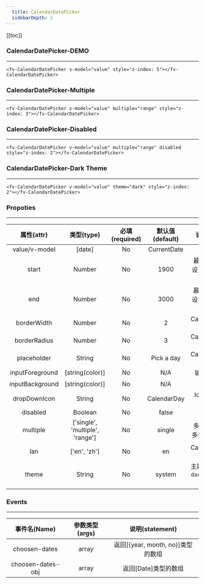 ```yaml
---
  title: CalendarDatePicker
  sidebarDepth: 2
---
```

  
[[toc]]

### CalendarDatePicker-DEMO
---

<script>
export default {

    data () {
        return {
            value: new Date()
        }
    }

}
</script>

<div style="z-index: 5">

<ClientOnly>
<fv-CalendarDatePicker v-model="value" style="z-index: 5"></fv-CalendarDatePicker>
</ClientOnly>
</div>

```vue
<fv-CalendarDatePicker v-model="value" style="z-index: 5"></fv-CalendarDatePicker>
```

### CalendarDatePicker-Multiple

---

<div style="z-index: 3">
<ClientOnly>
<fv-CalendarDatePicker v-model="value" multiple="range" style="z-index: 3"></fv-CalendarDatePicker>
</ClientOnly>
</div>

```vue
<fv-CalendarDatePicker v-model="value" multiple="range" style="z-index: 3"></fv-CalendarDatePicker>
```

### CalendarDatePicker-Disabled

---

<div style="z-index: 2">
<ClientOnly>
<fv-CalendarDatePicker v-model="value" multiple="range" disabled style="z-index: 2"></fv-CalendarDatePicker>
</ClientOnly>
</div>

```vue
<fv-CalendarDatePicker v-model="value" multiple="range" disabled style="z-index: 2"></fv-CalendarDatePicker>
```

### CalendarDatePicker-Dark Theme

---

<div style="z-index: 1">
<ClientOnly>
<fv-CalendarDatePicker v-model="value" theme="dark" style="z-index: 2"></fv-CalendarDatePicker>
</ClientOnly>

</div>

```vue
<fv-CalendarDatePicker v-model="value" theme="dark" style="z-index: 2"></fv-CalendarDatePicker>
```

### Propoties

---
|   属性(attr)    |           类型(type)            | 必填(required) | 默认值(default) |                      说明(statement)                      |
|:---------------:|:-------------------------------:|:--------------:|:---------------:|:---------------------------------------------------------:|
|  value/v-model  |             [date]              |       No       |   CurrentDate   |                                                           |
|      start      |             Number              |       No       |      1900       |          最小年份, 尽量不要设置过小防止性能消耗           |
|       end       |             Number              |       No       |      3000       |          最大年份, 尽量不要设置过大防止性能消耗           |
|   borderWidth   |             Number              |       No       |        2        |              CalendarDatePicker border width              |
|  borderRadius   |             Number              |       No       |        3        |             CalendarDatePicker border radius              |
|   placeholder   |             String              |       No       |   Pick a day    |              CalendarDatePicker placeholder               |
| inputForeground |         [string(color)]         |       No       |       N/A       |                     输入框文字前景色                      |
| inputBackground |         [string(color)]         |       No       |       N/A       |                       输入框背景色                        |
|  dropDownIcon   |             String              |       No       |   CalendarDay   |                   Icon with Fabric-Icon                   |
|    disabled     |             Boolean             |       No       |      false      |                                                           |
|    multiple     | ['single', 'multiple', 'range'] |       No       |     single      |           多选模式, 有单选、多选和范围日期选择            |
|       lan       |          ['en', 'zh']           |       No       |       en        |               CalendarDatePicker language.                |
|      theme      |             String              |       No       |     system      | 主题样式, 包含`light`, `dark`, `system`, `custom`几种样式 |

### Events

---
|   事件名(Name)    | 参数类型(args) |          说明(statement)          |
|:-----------------:|:--------------:|:---------------------------------:|
|   choosen-dates   |     array      | 返回[{year, month, no}]类型的数组 |
| choosen-dates-obj |     array      |       返回[Date]类型的数组        |
  
